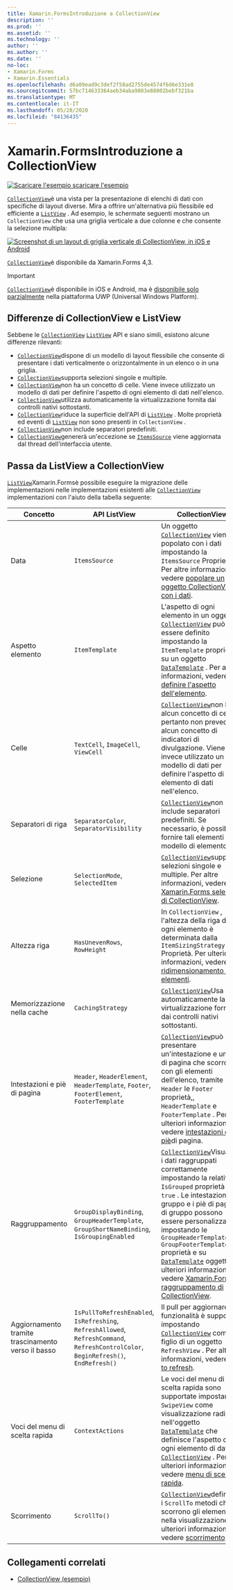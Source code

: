 ```yaml
---
title: Xamarin.FormsIntroduzione a CollectionView
description: ''
ms.prod: ''
ms.assetid: ''
ms.technology: ''
author: ''
ms.author: ''
ms.date: ''
no-loc:
- Xamarin.Forms
- Xamarin.Essentials
ms.openlocfilehash: d6a09ead9c3def2f58ad2755de4574f6d6e331e8
ms.sourcegitcommit: 57bc714633364aeb34aba9803e88802bebf321ba
ms.translationtype: MT
ms.contentlocale: it-IT
ms.lasthandoff: 05/28/2020
ms.locfileid: "84136435"
---
```

# <a name="xamarinforms-collectionview-introduction"></a>Xamarin.FormsIntroduzione a CollectionView

[![Scaricare ](~/media/shared/download.png) l'esempio scaricare l'esempio](https://docs.microsoft.com/samples/xamarin/xamarin-forms-samples/userinterface-collectionviewdemos/)

[`CollectionView`](xref:Xamarin.Forms.CollectionView)è una vista per la presentazione di elenchi di dati con specifiche di layout diverse. Mira a offrire un'alternativa più flessibile ed efficiente a [`ListView`](xref:Xamarin.Forms.ListView) . Ad esempio, le schermate seguenti mostrano un `CollectionView` che usa una griglia verticale a due colonne e che consente la selezione multipla:

[![Screenshot di un layout di griglia verticale di CollectionView, in iOS e Android](introduction-images/verticalgrid-multipleselection.png "Layout griglia verticale di CollectionView con selezione multipla")](introduction-images/verticalgrid-multipleselection-large.png#lightbox "Layout griglia verticale di CollectionView con selezione multipla")

[`CollectionView`](xref:Xamarin.Forms.CollectionView)è disponibile da Xamarin.Forms 4,3.

> [!IMPORTANT]
> [`CollectionView`](xref:Xamarin.Forms.CollectionView)è disponibile in iOS e Android, ma è [disponibile solo parzialmente](https://gist.github.com/hartez/7d0edd4182dbc7de65cebc6c67f72e14) nella piattaforma UWP (Universal Windows Platform).

## <a name="collectionview-and-listview-differences"></a>Differenze di CollectionView e ListView

Sebbene le [`CollectionView`](xref:Xamarin.Forms.CollectionView) [`ListView`](xref:Xamarin.Forms.ListView) API e siano simili, esistono alcune differenze rilevanti:

- [`CollectionView`](xref:Xamarin.Forms.CollectionView)dispone di un modello di layout flessibile che consente di presentare i dati verticalmente o orizzontalmente in un elenco o in una griglia.
- [`CollectionView`](xref:Xamarin.Forms.CollectionView)supporta selezioni singole e multiple.
- [`CollectionView`](xref:Xamarin.Forms.CollectionView)non ha un concetto di celle. Viene invece utilizzato un modello di dati per definire l'aspetto di ogni elemento di dati nell'elenco.
- [`CollectionView`](xref:Xamarin.Forms.CollectionView)utilizza automaticamente la virtualizzazione fornita dai controlli nativi sottostanti.
- [`CollectionView`](xref:Xamarin.Forms.CollectionView)riduce la superficie dell'API di [`ListView`](xref:Xamarin.Forms.ListView) . Molte proprietà ed eventi di [`ListView`](xref:Xamarin.Forms.ListView) non sono presenti in `CollectionView` .
- [`CollectionView`](xref:Xamarin.Forms.CollectionView)non include separatori predefiniti.
- [`CollectionView`](xref:Xamarin.Forms.CollectionView)genererà un'eccezione se [`ItemsSource`](xref:Xamarin.Forms.ItemsView.ItemsSource) viene aggiornata dal thread dell'interfaccia utente.

## <a name="move-from-listview-to-collectionview"></a>Passa da ListView a CollectionView

[`ListView`](xref:Xamarin.Forms.ListView)Xamarin.Formsè possibile eseguire la migrazione delle implementazioni nelle implementazioni esistenti alle [`CollectionView`](xref:Xamarin.Forms.CollectionView) implementazioni con l'aiuto della tabella seguente:

| Concetto | API ListView | CollectionView |
|---|---|---|
| Data | `ItemsSource` | Un oggetto [`CollectionView`](xref:Xamarin.Forms.CollectionView) viene popolato con i dati impostando la `ItemsSource` Proprietà. Per altre informazioni, vedere [popolare un oggetto CollectionView con i dati](populate-data.md#populate-a-collectionview-with-data). |
| Aspetto elemento | `ItemTemplate` | L'aspetto di ogni elemento in un oggetto [`CollectionView`](xref:Xamarin.Forms.CollectionView) può essere definito impostando la `ItemTemplate` proprietà su un oggetto [`DataTemplate`](xref:Xamarin.Forms.DataTemplate) . Per altre informazioni, vedere [definire l'aspetto dell'elemento](populate-data.md#define-item-appearance). |
| Celle | `TextCell`, `ImageCell`, `ViewCell` | [`CollectionView`](xref:Xamarin.Forms.CollectionView)non ha alcun concetto di celle e pertanto non prevede alcun concetto di indicatori di divulgazione. Viene invece utilizzato un modello di dati per definire l'aspetto di ogni elemento di dati nell'elenco. |
| Separatori di riga | `SeparatorColor`, `SeparatorVisibility` | [`CollectionView`](xref:Xamarin.Forms.CollectionView)non include separatori predefiniti. Se necessario, è possibile fornire tali elementi nel modello di elemento. |
| Selezione | `SelectionMode`, `SelectedItem` | [`CollectionView`](xref:Xamarin.Forms.CollectionView)supporta selezioni singole e multiple. Per altre informazioni, vedere [ Xamarin.Forms selezione di CollectionView](selection.md). |
| Altezza riga | `HasUnevenRows`, `RowHeight` | In `CollectionView` , l'altezza della riga di ogni elemento è determinata dalla `ItemSizingStrategy` Proprietà. Per ulteriori informazioni, vedere [ridimensionamento di elementi](layout.md#item-sizing).|
| Memorizzazione nella cache | `CachingStrategy` | [`CollectionView`](xref:Xamarin.Forms.CollectionView)Usa automaticamente la virtualizzazione fornita dai controlli nativi sottostanti. |
| Intestazioni e piè di pagina | `Header`, `HeaderElement`, `HeaderTemplate`, `Footer`, `FooterElement`, `FooterTemplate` | [`CollectionView`](xref:Xamarin.Forms.CollectionView)può presentare un'intestazione e un piè di pagina che scorrono con gli elementi dell'elenco, tramite `Header` le `Footer` proprietà,, `HeaderTemplate` e `FooterTemplate` . Per ulteriori informazioni, vedere [intestazioni e piè](layout.md#headers-and-footers)di pagina. |
| Raggruppamento | `GroupDisplayBinding`, `GroupHeaderTemplate`, `GroupShortNameBinding`, `IsGroupingEnabled` | [`CollectionView`](xref:Xamarin.Forms.CollectionView)Visualizza i dati raggruppati correttamente impostando la relativa `IsGrouped` proprietà su `true` . Le intestazioni di gruppo e i piè di pagina di gruppo possono essere personalizzati impostando le `GroupHeaderTemplate` `GroupFooterTemplate` proprietà e su [`DataTemplate`](xref:Xamarin.Forms.DataTemplate) oggetti. Per ulteriori informazioni, vedere [ Xamarin.Forms raggruppamento di CollectionView](grouping.md). |
| Aggiornamento tramite trascinamento verso il basso | `IsPullToRefreshEnabled`, `IsRefreshing`, `RefreshAllowed`, `RefreshCommand`, `RefreshControlColor`, `BeginRefresh()`, `EndRefresh()` | Il pull per aggiornare la funzionalità è supportato impostando [`CollectionView`](xref:Xamarin.Forms.CollectionView) come figlio di un oggetto `RefreshView` . Per altre informazioni, vedere [pull to refresh](populate-data.md#pull-to-refresh). |
| Voci del menu di scelta rapida | `ContextActions` | Le voci del menu di scelta rapida sono supportate impostando `SwipeView` come visualizzazione radice nell'oggetto [`DataTemplate`](xref:Xamarin.Forms.DataTemplate) che definisce l'aspetto di ogni elemento di dati in [`CollectionView`](xref:Xamarin.Forms.CollectionView) . Per ulteriori informazioni, vedere [menu di scelta rapida](populate-data.md#context-menus). |
| Scorrimento | `ScrollTo()` | [`CollectionView`](xref:Xamarin.Forms.CollectionView)definisce i `ScrollTo` metodi che scorrono gli elementi nella visualizzazione. Per ulteriori informazioni, vedere [scorrimento](scrolling.md). |

## <a name="related-links"></a>Collegamenti correlati

- [CollectionView (esempio)](https://docs.microsoft.com/samples/xamarin/xamarin-forms-samples/userinterface-collectionviewdemos/)
